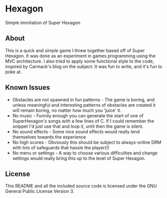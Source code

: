 Hexagon
=======
Simple immitation of Super Hexagon

About
-----
This is a quick and simple game I threw together based off of Super Hexagon.
It was done as an experiment in games programming using the MVC architecture.
I also tried to apply some functional style to the code, inspired by Carmack's
blog on the subject. It was fun to write, and it's fun to poke at.

Known Issues
------------
 * Obstacles are not spawned in fun patterns - The game is boring, and unless
meaningful and interesting patterns of obstacles are created it will remain
boring, no matter how much you 'juice' it.
 * No music - Funnily enough you can generate the start of one of SuperHexagon's
songs with a few lines of C. If I could remember the snippet I'd just use that
and loop it, until then the game is silent.
 * No sound effects - Some nice sound effects would really lend themselves
towards the experience
 * No high scores - Obviously this should be subject to always-online DRM with
lots of safeguards that hassle the player(!)
 * No menu or settings - A way to choose various difficulties and change
settings would really bring this up to the level of Super Hexagon.

License
-------
This README and all the included source code is licensed under the GNU General
Public License Version 3.
